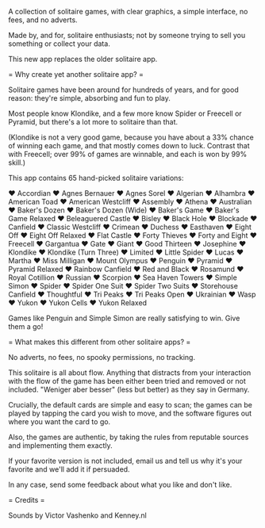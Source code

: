 A collection of solitaire games, with clear graphics, a simple interface, no fees, and no adverts.

Made by, and for, solitaire enthusiasts; not by someone trying to sell you something or collect your data.

This new app replaces the older solitaire app.

= Why create yet another solitaire app? =

Solitaire games have been around for hundreds of years, and for good reason: they're simple, absorbing and fun to play.

Most people know Klondike, and a few more know Spider or Freecell or Pyramid, but there's a lot more to solitaire than that.

(Klondike is not a very good game, because you have about a 33% chance of winning each game, and that mostly comes down to luck. Contrast that with Freecell; over 99% of games are winnable, and each is won by 99% skill.)

This app contains 65 hand-picked solitaire variations:

♥ Accordian
♥ Agnes Bernauer
♥ Agnes Sorel
♥ Algerian
♥ Alhambra
♥ American Toad
♥ American Westcliff
♥ Assembly
♥ Athena
♥ Australian
♥ Baker's Dozen
♥ Baker's Dozen (Wide)
♥ Baker's Game
♥ Baker's Game Relaxed
♥ Beleaguered Castle
♥ Bisley
♥ Black Hole
♥ Blockade
♥ Canfield
♥ Classic Westcliff
♥ Crimean
♥ Duchess
♥ Easthaven
♥ Eight Off
♥ Eight Off Relaxed
♥ Flat Castle
♥ Forty Thieves
♥ Forty and Eight
♥ Freecell
♥ Gargantua
♥ Gate
♥ Giant
♥ Good Thirteen
♥ Josephine
♥ Klondike
♥ Klondike (Turn Three)
♥ Limited
♥ Little Spider
♥ Lucas
♥ Martha
♥ Miss Milligan
♥ Mount Olympus
♥ Penguin
♥ Pyramid
♥ Pyramid Relaxed
♥ Rainbow Canfield
♥ Red and Black
♥ Rosamund
♥ Royal Cotillion
♥ Russian
♥ Scorpion
♥ Sea Haven Towers
♥ Simple Simon
♥ Spider
♥ Spider One Suit
♥ Spider Two Suits
♥ Storehouse Canfield
♥ Thoughtful
♥ Tri Peaks
♥ Tri Peaks Open
♥ Ukrainian
♥ Wasp
♥ Yukon
♥ Yukon Cells
♥ Yukon Relaxed

Games like Penguin and Simple Simon are really satisfying to win. Give them a go!

= What makes this different from other solitaire apps? =

No adverts, no fees, no spooky permissions, no tracking.

This solitaire is all about flow. Anything that distracts from your interaction with the flow of the game has been either been tried and removed or not included. "Weniger aber besser" (less but better) as they say in Germany.

Crucially, the default cards are simple and easy to scan; the games can be played by tapping the card you wish to move, and the software figures out where you want the card to go.

Also, the games are authentic, by taking the rules from reputable sources and implementing them exactly.

If your favorite version is not included, email us and tell us why it's your favorite and we'll add it if persuaded.

In any case, send some feedback about what you like and don't like.

= Credits =

Sounds by Victor Vashenko and Kenney.nl
